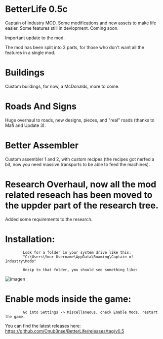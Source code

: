 # BetterLife 0.5c
Captain of Industry MOD. Some modifications and new assets to make life easier.
Some features still in devlopment. Coming soon.

Important update to the mod.

The mod has been split into 3 parts, for those who don't want all the features in a single mod.

# Buildings

Custom buildings, for now, a McDonalds, more to come.

# Roads And Signs

Huge overhaul to roads, new designs, pieces, and "real" roads (thanks to Mafi and Update 3).

# Better Assembler

Custom assembler 1 and 2, with custom recipes (the recipes got nerfed a bit, now you need massive transports to be able to feed the machines).

# Research Overhaul, now all the mod related reseach has been moved to the uppder part of the research tree.
  Added some requirements to the research.


# Installation:

            Look for a folder in your system drive like this:
            "C:\Users\Your Username\AppData\Roaming\Captain of Industry\Mods"
            
            Unzip to that folder, you should see something like:

![imagen](https://github.com/Onub3nse/BetterLife/assets/43469130/2ac10a22-69ed-4e40-8abd-822f3463fefd)


# Enable mods inside the game:

            Go into Settings -> Miscellaneous, check Enable Mods, restart the game.

You can find the latest releases here: https://github.com/Onub3nse/BetterLife/releases/tag/v0.5

            

            
